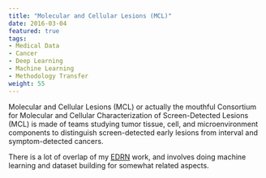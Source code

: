 ```yaml
---
title: "Molecular and Cellular Lesions (MCL)"
date: 2016-03-04
featured: true
tags:
- Medical Data
- Cancer
- Deep Learning
- Machine Learning
- Methodology Transfer
weight: 55
---
```


Molecular and Cellular Lesions (MCL) or actually the mouthful Consortium for Molecular and Cellular Characterization of Screen-Detected Lesions (MCL) is made of teams studying tumor tissue, cell, and microenvironment components to distinguish screen-detected early lesions from interval and symptom-detected cancers.

There is a lot of overlap of my <A HREF="/project/edrn">EDRN</A> work, and involves doing machine learning and dataset building for somewhat related aspects.